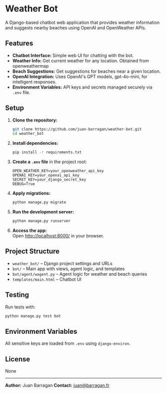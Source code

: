 # Weather Bot

A Django-based chatbot web application that provides weather information and suggests nearby beaches using OpenAI and OpenWeather APIs.

## Features

- **Chatbot Interface:** Simple web UI for chatting with the bot.
- **Weather Info:** Get current weather for any location. Obtained from openweathermap
- **Beach Suggestions:** Get suggestions for beaches near a given location.
- **OpenAI Integration:** Uses OpenAI's GPT models, gpt-4o-mini, for intelligent responses.
- **Environment Variables:** API keys and secrets managed securely via `.env` file.

## Setup

1. **Clone the repository:**
   ```sh
   git clone https://github.com/juan-barragan/weather-bot.git
   cd weather_bot
   ```

2. **Install dependencies:**
   ```sh
   pip install -r requirements.txt
   ```

3. **Create a `.env` file** in the project root:
   ```
   OPEN_WEATHER_KEY=your_openweather_api_key
   OPENAI_KEY=your_openai_api_key
   SECRET_KEY=your_django_secret_key
   DEBUG=True
   ```

4. **Apply migrations:**
   ```sh
   python manage.py migrate
   ```

5. **Run the development server:**
   ```sh
   python manage.py runserver
   ```

6. **Access the app:**  
   Open [http://localhost:8000/](http://localhost:8000/) in your browser.

## Project Structure

- `weather_bot/` – Django project settings and URLs
- `bot/` – Main app with views, agent logic, and templates
- `bot/agent/wagent.py` – Agent logic for weather and beach queries
- `templates/main.html` – Chatbot UI

## Testing

Run tests with:
```sh
python manage.py test bot
```

## Environment Variables

All sensitive keys are loaded from `.env` using `django-environ`.

## License

None

---

**Author:** Juan Barragan 
**Contact:** juan@barragan.fr